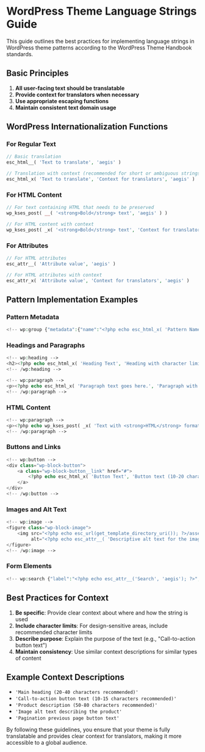 # WordPress Theme Language Strings Guide

This guide outlines the best practices for implementing language strings in WordPress theme patterns according to the WordPress Theme Handbook standards.

## Basic Principles

1. **All user-facing text should be translatable**
2. **Provide context for translators when necessary**
3. **Use appropriate escaping functions**
4. **Maintain consistent text domain usage**

## WordPress Internationalization Functions

### For Regular Text

```php
// Basic translation
esc_html__( 'Text to translate', 'aegis' )

// Translation with context (recommended for short or ambiguous strings)
esc_html_x( 'Text to translate', 'Context for translators', 'aegis' )
```

### For HTML Content

```php
// For text containing HTML that needs to be preserved
wp_kses_post( __( '<strong>Bold</strong> text', 'aegis' ) )

// For HTML content with context
wp_kses_post( _x( '<strong>Bold</strong> text', 'Context for translators', 'aegis' ) )
```

### For Attributes

```php
// For HTML attributes
esc_attr__( 'Attribute value', 'aegis' )

// For HTML attributes with context
esc_attr_x( 'Attribute value', 'Context for translators', 'aegis' )
```

## Pattern Implementation Examples

### Pattern Metadata

```php
<!-- wp:group {"metadata":{"name":"<?php echo esc_html_x( 'Pattern Name', 'Name of the pattern', 'aegis' ); ?>","categories":["<?php echo esc_html_x( 'category-name', 'Name of the category', 'aegis' ); ?>"]}} -->
```

### Headings and Paragraphs

```php
<!-- wp:heading -->
<h2><?php echo esc_html_x( 'Heading Text', 'Heading with character limit guidance', 'aegis' ); ?></h2>
<!-- /wp:heading -->

<!-- wp:paragraph -->
<p><?php echo esc_html_x( 'Paragraph text goes here.', 'Paragraph with character limit guidance', 'aegis' ); ?></p>
<!-- /wp:paragraph -->
```

### HTML Content

```php
<!-- wp:paragraph -->
<p><?php echo wp_kses_post( _x( 'Text with <strong>HTML</strong> formatting.', 'Context for translators', 'aegis' ) ); ?></p>
<!-- /wp:paragraph -->
```

### Buttons and Links

```php
<!-- wp:button -->
<div class="wp-block-button">
    <a class="wp-block-button__link" href="#">
        <?php echo esc_html_x( 'Button Text', 'Button text (10-20 characters recommended)', 'aegis' ); ?>
    </a>
</div>
<!-- /wp:button -->
```

### Images and Alt Text

```php
<!-- wp:image -->
<figure class="wp-block-image">
    <img src="<?php echo esc_url(get_template_directory_uri()); ?>/assets/images/image.jpg" 
         alt="<?php echo esc_attr__( 'Descriptive alt text for the image', 'aegis' ); ?>" />
</figure>
<!-- /wp:image -->
```

### Form Elements

```php
<!-- wp:search {"label":"<?php echo esc_attr__('Search', 'aegis'); ?>","placeholder":"<?php echo esc_attr__('Search...', 'aegis'); ?>","buttonText":"<?php echo esc_attr__('Search', 'aegis'); ?>"} /-->
```

## Best Practices for Context

1. **Be specific**: Provide clear context about where and how the string is used
2. **Include character limits**: For design-sensitive areas, include recommended character limits
3. **Describe purpose**: Explain the purpose of the text (e.g., "Call-to-action button text")
4. **Maintain consistency**: Use similar context descriptions for similar types of content

## Example Context Descriptions

- `'Main heading (20-40 characters recommended)'`
- `'Call-to-action button text (10-15 characters recommended)'`
- `'Product description (50-80 characters recommended)'`
- `'Image alt text describing the product'`
- `'Pagination previous page button text'`

By following these guidelines, you ensure that your theme is fully translatable and provides clear context for translators, making it more accessible to a global audience. 